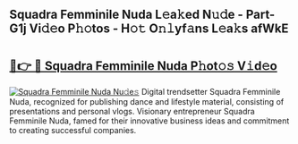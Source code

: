 ## Squadra Femminile Nuda L𝚎a𝚔ed N𝚞𝚍e - Part-G1j Vi𝚍𝚎o P𝚑𝚘tos - H𝚘𝚝 O𝚗𝚕yf𝚊ns L𝚎a𝚔s afWkE

# <h2><a href="http://kfeps4.oniu.top/?m=Squadra+Femminile+Nuda">🔗👉 🔴 Squadra Femminile Nuda P𝚑ot𝚘𝚜 V𝚒d𝚎o</a></h2>

[![Squadra Femminile Nuda Nu𝚍e𝚜](https://i.imgur.com/0qMVB7G.gif)](http://kfeps4.oniu.top/?m=Squadra+Femminile+Nuda)
Digital trendsetter Squadra Femminile Nuda, recognized for publishing dance and lifestyle material, consisting of presentations and personal vlogs. Visionary entrepreneur Squadra Femminile Nuda, famed for their innovative business ideas and commitment to creating successful companies.  
